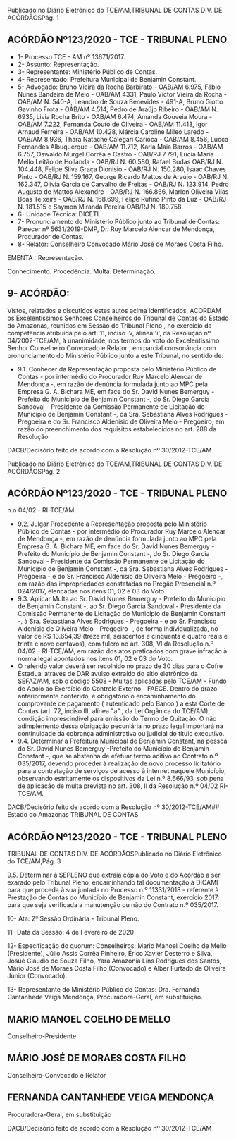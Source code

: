 Publicado  no  Diário  Eletrônico do TCE/AM,TRIBUNAL DE CONTAS DIV. DE ACÓRDÃOSPág. 1

## ACÓRDÃO Nº123/2020 - TCE - TRIBUNAL PLENO

- 1- Processo TCE - AM nº 13671/2017.
- 2- Assunto: Representação.
- 3- Representante: Ministério Público de Contas.
- 4- Representado: Prefeitura Municipal de Benjamin Constant.
- 5- Advogado: Bruno Vieira da Rocha Barbirato - OAB/AM 6.975, Fábio Nunes Bandeira de Melo - OAB/AM 4331, Paulo Victor Vieira da Rocha - OAB/AM N. 540-A, Leandro de Souza  Benevides  -  491-A,  Bruno  Giotto  Gavinho  Frota  -  OAB/AM  4.514,  Pedro  de Araújo Ribeiro - OAB/AM N. 6935, Livia Rocha Brito - OAB/AM 6.474, Amanda Gouveia Moura - OAB/AM 7.222, Fernanda Couto de Oliveira - OAB/AM 11.413, Igor Arnaud Ferreira  -  OAB/AM  10.428,  Márcia  Caroline  Mileo  Laredo  -  OAB/AM  8.936,  Thara Natache Calegari Carioca - OAB/AM 8.456, Lucca Fernandes Albuquerque - OAB/AM 11.712, Karla Maia Barros - OAB/AM 6.757, Oswaldo Murgel Corrêa e Castro - OAB/RJ 7.791,  Lucia  Maria  Mello  Leitão  de  Hollanda  -  OAB/RJ  N.  60.580,  Rafael  Bodas  OAB/RJ N. 104.448, Felipe Silva Graça Dionisio - OAB/RJ N. 150.280, Isaac Chaves Pinto - OAB/RJ N. 159.167, George Ricardo Mattos de Araújo - OAB/RJ N. 162.347, Olivia Garcia de Carvalho de Freitas - OAB/RJ N. 123.914, Pedro Augusto de Mattos Alexandre  -  OAB/RJ  N.  166.866,  Marlon  Oliveira  Vilas  Boas  Teixeira  -  OAB/RJ  N. 168.699, Felipe Rufino Pinto da Luz - OAB/RJ N. 181.515 e Saymon Miranda Pereira OAB/RJ N. 189.758.
- 6- Unidade Técnica: DICETI.
- 7- Pronunciamento  do  Ministério  Público  junto  ao  Tribunal  de  Contas: Parecer  nº 5631/2019-DMP, Dr. Ruy Marcelo Alencar de Mendonça, Procurador de Contas.
- 8- Relator: Conselheiro Convocado Mário José de Moraes Costa Filho.

EMENTA : Representação.

Conhecimento. Procedência. Multa. Determinação.

## 9- ACÓRDÃO:

Vistos, relatados e discutidos estes autos acima identificados, ACORDAM os Excelentíssimos Senhores Conselheiros do Tribunal de Contas do Estado do Amazonas, reunidos em Sessão do Tribunal Pleno , no exercício da competência atribuída pelo art. 11, inciso IV, alínea 'i', da Resolução nº 04/2002-TCE/AM, à  unanimidade, nos termos do  voto  do  Excelentíssimo  Senhor  Conselheiro  Convocado  e  Relator , em  parcial consonância com pronunciamento do Ministério Público junto a este Tribunal, no sentido de:

- 9.1. Conhecer da Representação proposta pelo Ministério Público de Contas - por intermédio do Procurador Ruy Marcelo Alencar de Mendonça -, em razão de denúncia formulada junto ao MPC pela Empresa G. A. Bichara ME, em face do Sr. David Nunes Bemerguy - Prefeito do Município de Benjamin Constant -,  do Sr.  Diego Garcia  Sandoval -  Presidente  da Comissão Permanente de Licitação do Município de Benjamin Constant -, da Sra. Sebastiana  Alves  Rodrigues -Pregoeira  e do Sr. Francisco  Aldenisio  de  Oliveira  Melo -  Pregoeiro,  em  razão  do preenchimento dos  requisitos estabelecidos  no  art.  288  da  Resolução

DACB/Decisório feito de acordo com a Resolução nº 30/2012-TCE/AM

Publicado  no  Diário  Eletrônico do TCE/AM,TRIBUNAL DE CONTAS DIV. DE ACÓRDÃOSPág. 2

## ACÓRDÃO Nº123/2020 - TCE - TRIBUNAL PLENO

n.o 04/02 - RI-TCE/AM.

- 9.2. Julgar  Procedente a Representação  proposta  pelo  Ministério  Público de  Contas  -  por  intermédio  do  Procurador  Ruy  Marcelo  Alencar  de Mendonça  -,  em  razão  de  denúncia  formulada  junto  ao  MPC  pela Empresa G. A. Bichara ME, em face do Sr. David Nunes Bemerguy -Prefeito  do  Município  de  Benjamin  Constant  -,  do Sr.  Diego  Garcia Sandoval -  Presidente  da  Comissão  Permanente  de  Licitação  do Município de Benjamin Constant -, da Sra. Sebastiana Alves Rodrigues -  Pregoeira  -  e  do Sr.  Francisco  Aldenisio  de  Oliveira Melo -  Pregoeiro  -,  em  razão  das  impropriedades  constatadas  no Pregão  Presencial  n.º  024/2017,  elencadas  nos  itens  01,  02  e  03  do Voto.
- 9.3. Aplicar  Multa ao Sr.  David  Nunes  Bemerguy -  Prefeito  do  Município de Benjamin Constant -, ao Sr. Diego Garcia Sandoval - Presidente da Comissão Permanente de Licitação do Município de Benjamin Constant -, à Sra. Sebastiana Alves Rodrigues - Pregoeira - e ao Sr. Francisco Aldenisio de Oliveira Melo - Pregoeiro -, de forma individualizada, no valor de R$ 13.654,39 (treze mil, seiscentos e cinquenta e quatro reais e trinta  e  nove  centavos),  com  fulcro  no  art.  308,  VI  da  Resolução  n.º 04/02 - RI-TCE/AM, em razão dos atos praticados com grave infração à norma legal apontados nos itens 01, 02 e 03 do Voto.
- O referido valor deverá ser recolhido no prazo de 30 dias para o Cofre Estadual através de DAR  avulso  extraído do sítio eletrônico da SEFAZ/AM, sob o código 5508 - Multas aplicadas pelo TCE/AM - Fundo de Apoio ao Exercício do Controle Externo - FAECE. Dentro do prazo anteriormente conferido, é obrigatório o encaminhamento do comprovante de pagamento ( autenticado  pelo  Banco )  a  esta  Corte  de Contas  (art.  72,  inciso  III,  alínea  "a"  ,  da  Lei  Orgânica  do  TCE/AM), condição  imprescindível  para  emissão  do  Termo  de  Quitação.  O  não adimplemento dessa obrigação pecuniária no prazo legal importará na continuidade da cobrança administrativa ou judicial do título executivo.
- 9.4. Determinar à Prefeitura Municipal de Benjamin Constant, na pessoa do Sr.  David  Nunes  Bemerguy -Prefeito  do  Município  de  Benjamin Constant  -, que  se  abstenha  de  efetuar  termo  aditivo ao  Contrato  n.º 035/2017,  devendo  proceder  à  realização  de  novo  processo  licitatório para a contratação de serviços de acesso à internet naquele Município, observando estritamente os dispositivos da Lei n.º 8.666/93, sob pena de aplicação de multa prevista no art. 308, II da Resolução n.º 04/02 RI-TCE/AM.

DACB/Decisório feito de acordo com a Resolução nº 30/2012-TCE/AM## Estado do Amazonas TRIBUNAL DE CONTAS

## ACÓRDÃO Nº123/2020 - TCE - TRIBUNAL PLENO

TRIBUNAL DE CONTAS DIV. DE ACÓRDÃOSPublicado  no  Diário  Eletrônico do TCE/AM,Pág. 3

9.5. Determinar à SEPLENO que extraia cópia do Voto e do Acórdão a ser exarado pelo Tribunal Pleno, encaminhando tal documentação à DICAMI para que proceda à sua juntada no Processo n.º 11331/2018 - referente  à  Prestação  de  Contas  do  Município  de  Benjamin  Constant, exercício  2017,  para  que  seja  verificada  a  manutenção  ou  não  do Contrato n.º 035/2017.

10-  Ata: 2ª Sessão Ordinária - Tribunal Pleno.

11-  Data da Sessão: 4 de Fevereiro de 2020

12- Especificação do quorum: Conselheiros: Mario Manoel Coelho de Mello (Presidente), Júlio Assis Corrêa Pinheiro, Érico Xavier Desterro e Silva, Josué Cláudio de Souza Filho, Yara Amazônia Lins Rodrigues dos Santos, Mário José de Moraes Costa Filho (Convocado) e Alber Furtado de Oliveira Júnior (Convocado).

13-  Representante do Ministério Público de Contas: Dra. Fernanda Cantanhede Veiga Mendonça, Procuradora-Geral, em substituição.

## MARIO MANOEL COELHO DE MELLO

Conselheiro-Presidente

## MÁRIO JOSÉ DE MORAES COSTA FILHO

Conselheiro-Convocado e Relator

## FERNANDA CANTANHEDE VEIGA MENDONÇA

Procuradora-Geral, em substituição

DACB/Decisório feito de acordo com a Resolução nº 30/2012-TCE/AM